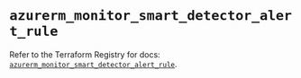 # `azurerm_monitor_smart_detector_alert_rule`

Refer to the Terraform Registry for docs: [`azurerm_monitor_smart_detector_alert_rule`](https://registry.terraform.io/providers/hashicorp/azurerm/4.40.0/docs/resources/monitor_smart_detector_alert_rule).
